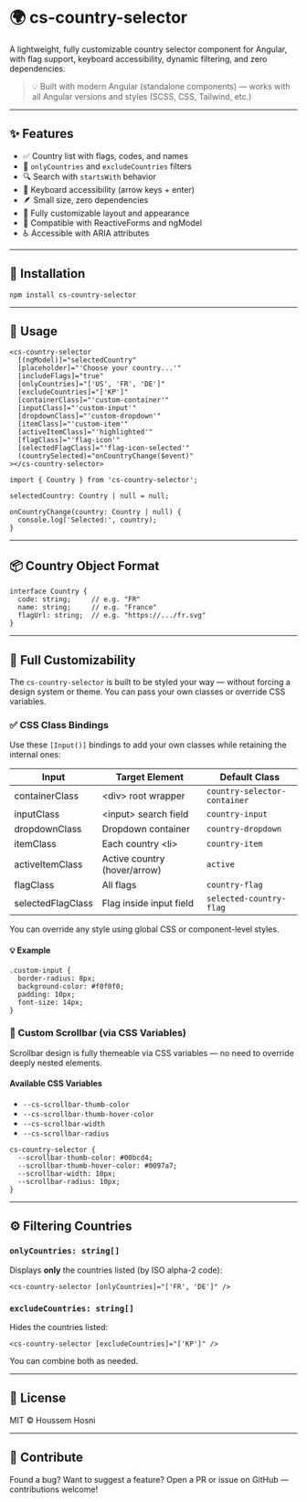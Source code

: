 <h1>🌍 cs-country-selector</h1>

<p>A lightweight, fully customizable country selector component for Angular, with flag support, keyboard accessibility, dynamic filtering, and zero dependencies.</p>

<blockquote>
  <p>💡 Built with modern Angular (standalone components) — works with all Angular versions and styles (SCSS, CSS, Tailwind, etc.)</p>
</blockquote>

<hr />

<h2>✨ Features</h2>
<ul>
  <li>✅ Country list with flags, codes, and names</li>
  <li>🎯 <code>onlyCountries</code> and <code>excludeCountries</code> filters</li>
  <li>🔍 Search with <code>startsWith</code> behavior</li>
  <li>🧠 Keyboard accessibility (arrow keys + enter)</li>
  <li>🪶 Small size, zero dependencies</li>
  <li>🎨 Fully customizable layout and appearance</li>
  <li>🔧 Compatible with ReactiveForms and ngModel</li>
  <li>♿ Accessible with ARIA attributes</li>
</ul>

<hr />

<h2>🚀 Installation</h2>
<pre><code>npm install cs-country-selector
</code></pre>

<hr />

<h2>🔧 Usage</h2>

<pre><code>&lt;cs-country-selector
  [(ngModel)]="selectedCountry"
  [placeholder]="'Choose your country...'"
  [includeFlags]="true"
  [onlyCountries]="['US', 'FR', 'DE']"
  [excludeCountries]="['KP']"
  [containerClass]="'custom-container'"
  [inputClass]="'custom-input'"
  [dropdownClass]="'custom-dropdown'"
  [itemClass]="'custom-item'"
  [activeItemClass]="'highlighted'"
  [flagClass]="'flag-icon'"
  [selectedFlagClass]="'flag-icon-selected'"
  (countrySelected)="onCountryChange($event)"
&gt;&lt;/cs-country-selector&gt;
</code></pre>

<pre><code>import { Country } from 'cs-country-selector';

selectedCountry: Country | null = null;

onCountryChange(country: Country | null) {
  console.log('Selected:', country);
}
</code></pre>

<hr />

<h2>📦 Country Object Format</h2>

<pre><code>interface Country {
  code: string;     // e.g. "FR"
  name: string;     // e.g. "France"
  flagUrl: string;  // e.g. "https://.../fr.svg"
}
</code></pre>

<hr />

<h2>🎨 Full Customizability</h2>

<p>The <code>cs-country-selector</code> is built to be styled your way — without forcing a design system or theme. You can pass your own classes or override CSS variables.</p>

<h3>✅ CSS Class Bindings</h3>

<p>Use these <code>[Input()]</code> bindings to add your own classes while retaining the internal ones:</p>

<table>
  <thead>
    <tr>
      <th>Input</th>
      <th>Target Element</th>
      <th>Default Class</th>
    </tr>
  </thead>
  <tbody>
    <tr><td>containerClass</td><td>&lt;div&gt; root wrapper</td><td><code>country-selector-container</code></td></tr>
    <tr><td>inputClass</td><td>&lt;input&gt; search field</td><td><code>country-input</code></td></tr>
    <tr><td>dropdownClass</td><td>Dropdown container</td><td><code>country-dropdown</code></td></tr>
    <tr><td>itemClass</td><td>Each country &lt;li&gt;</td><td><code>country-item</code></td></tr>
    <tr><td>activeItemClass</td><td>Active country (hover/arrow)</td><td><code>active</code></td></tr>
    <tr><td>flagClass</td><td>All flags</td><td><code>country-flag</code></td></tr>
    <tr><td>selectedFlagClass</td><td>Flag inside input field</td><td><code>selected-country-flag</code></td></tr>
  </tbody>
</table>

<p>You can override any style using global CSS or component-level styles.</p>

<h4>💡 Example</h4>

<pre><code>.custom-input {
  border-radius: 8px;
  background-color: #f0f0f0;
  padding: 10px;
  font-size: 14px;
}
</code></pre>

<h3>🎨 Custom Scrollbar (via CSS Variables)</h3>

<p>Scrollbar design is fully themeable via CSS variables — no need to override deeply nested elements.</p>

<h4>Available CSS Variables</h4>
<ul>
  <li><code>--cs-scrollbar-thumb-color</code></li>
  <li><code>--cs-scrollbar-thumb-hover-color</code></li>
  <li><code>--cs-scrollbar-width</code></li>
  <li><code>--cs-scrollbar-radius</code></li>
</ul>

<pre><code>cs-country-selector {
  --scrollbar-thumb-color: #00bcd4;
  --scrollbar-thumb-hover-color: #0097a7;
  --scrollbar-width: 10px;
  --scrollbar-radius: 10px;
}
</code></pre>

<hr />

<h2>⚙️ Filtering Countries</h2>

<h3><code>onlyCountries: string[]</code></h3>
<p>Displays <strong>only</strong> the countries listed (by ISO alpha-2 code):</p>

<pre><code>&lt;cs-country-selector [onlyCountries]="['FR', 'DE']" /&gt;
</code></pre>

<h3><code>excludeCountries: string[]</code></h3>
<p>Hides the countries listed:</p>

<pre><code>&lt;cs-country-selector [excludeCountries]="['KP']" /&gt;
</code></pre>

<p>You can combine both as needed.</p>

<hr />

<h2>📜 License</h2>

<p>MIT © Houssem Hosni</p>

<hr />

<h2>🙌 Contribute</h2>

<p>Found a bug? Want to suggest a feature? Open a PR or issue on GitHub — contributions welcome!</p>
